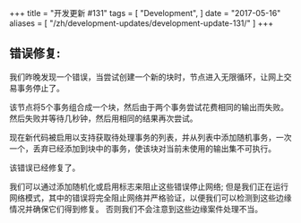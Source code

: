 +++
title = "开发更新 #131"
tags = [
    "Development",
]
date = "2017-05-16"
aliases = [
	"/zh/development-updates/development-update-131/"
]
+++
## 错误修复:

我们昨晚发现一个错误，当尝试创建一个新的块时，节点进入无限循环，让网上交易事务停止了。

该节点将5个事务组合成一个块，然后由于两个事务尝试花费相同的输出而失败。 然后失败并等待几秒钟，然后用相同的结果再次尝试。

现在新代码被启用以支持获取待处理事务的列表，并从列表中添加随机事务，一次一个，丢弃已经添加到块中的事务，使该块对当前未使用的输出集不可执行。

该错误已经修复了。

我们可以通过添加随机化或启用标志来阻止这些错误停止网络; 但是我们正在运行网络模式，其中的错误将完全阻止网络并严格验证，以便我们可以检测到这些边缘情况并确保它们得到修复。 否则我们不会注意到这些边缘案件处理不当。
